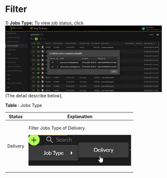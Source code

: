 # Filter

1\) **Jobs Type:** To view job status, click  ![](<../../.gitbook/assets/image (135).png>) (The detail describe below),

**Table** ‎: Jobs Type

| **Status** | **Explanation**                                                                                     |
| ---------- | --------------------------------------------------------------------------------------------------- |
| Delivery   | <p>Filter Jobs Type of Delivery.</p><p><img src="../../.gitbook/assets/image (213).png" alt=""></p> |
